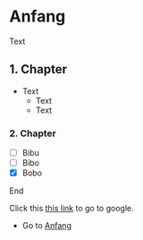 # Anfang 

Text

## 1. Chapter

- Text
  - Text
  - Text

### 2. Chapter

- [ ] Bibu
- [ ] Bibo
- [x] Bobo

End 

Click this [this link](https://google.com) to go to google.

- Go to [Anfang](#anfang)
